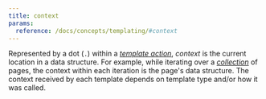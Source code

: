 ```yaml
---
title: context
params:
  reference: /docs/concepts/templating/#context
---
```


Represented by a dot (`.`) within a [_template action_](g), _context_ is the current location in a data structure. For example, while iterating over a [_collection_](g) of pages, the context within each iteration is the page's data structure. The context received by each template depends on template type and/or how it was called.
